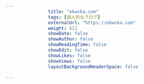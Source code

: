 ---
                title: "ekwska.com"
                tags: [個人的なブログ]
                externalUrl: "https://ekwska.com"
                weight: 611
                showDate: false
                showAuthor: false
                showReadingTime: false
                showEdit: false
                showLikes: false
                showViews: false
                layoutBackgroundHeaderSpace: false
                ---

